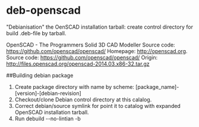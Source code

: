 deb-openscad
============

"Debianisation" the OenSCAD installation tarball:
    create control directory for build .deb-file by tarball.

OpenSCAD - The Programmers Solid 3D CAD Modeller
Source code: https://github.com/openscad/openscad/
Homepage: http://openscad.org.
Source code: https://github.com/openscad/openscad/
Origin: http://files.openscad.org/openscad-2014.03.x86-32.tar.gz

##Building debian package

1. Create package directory with name by scheme:
    [package_name]-[version]-[debian-revision]
2. Checkout/clone Debian control directory at this calalog.
3. Correct debian/source symlink for point it to catalog with expanded OpenSCAD installation tarball.
4. Run debuild --no-lintian -b


